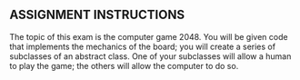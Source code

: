 ## ASSIGNMENT INSTRUCTIONS

The topic of this exam is the computer game 2048. You will be given code that implements the mechanics of the board; you will create a series of subclasses of an abstract class. One of your subclasses will allow a human to play the game; the others will allow the computer to do so.
